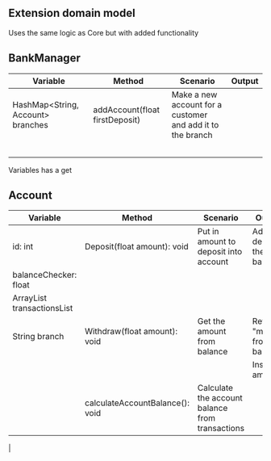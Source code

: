 ## Extension domain model

Uses the same logic as Core but with added functionality


## BankManager

| Variable                          | Method                         | Scenario                                                   | Output |
|-----------------------------------|--------------------------------|------------------------------------------------------------|--------|
| HashMap<String, Account> branches | addAccount(float firstDeposit) | Make a new account for a customer and add it to the branch |        |
|                                   |                                |                                                            |        |
|                                   |                                |                                                            |        |
|                                   |                                |                                                            |        |
|                                   |                                |                                                            |        |
|                                   |                                |                                                            |        |
Variables has a get


## Account
| Variable                                | Method                          | Scenario                                        | Outcome                          |
|-----------------------------------------|---------------------------------|-------------------------------------------------|----------------------------------|
| id: int                                 | Deposit(float amount): void     | Put in amount to deposit into account           | Add the deposit to the balance   |
| balanceChecker: float                   |                                 |                                                 |                                  |
| ArrayList<Transaction> transactionsList |                                 |                                                 |                                  |
| String branch                           | Withdraw(float amount): void    | Get the amount from balance                     | Returns "money" from the balance |
|                                         |                                 |                                                 | Insufficient amount              |
|                                         | calculateAccountBalance(): void | Calculate the account balance from transactions |                                  |
|    